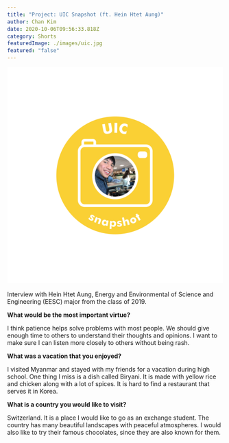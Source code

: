 ```yaml
---
title: "Project: UIC Snapshot (ft. Hein Htet Aung)"
author: Chan Kim
date: 2020-10-06T09:56:33.818Z
category: Shorts
featuredImage: ./images/uic.jpg
featured: "false"
---
```

![](images/uic.png)

Interview with Hein Htet Aung, Energy and Environmental of Science and Engineering (EESC) major from the class of 2019.

**What would be the most important virtue?**

I think patience helps solve problems with most people. We should give enough time to others to understand their thoughts and opinions. I want to make sure I can listen more closely to others without being rash.

**What was a vacation that you enjoyed?**

I visited Myanmar and stayed with my friends for a vacation during high school. One thing I miss is a dish called Biryani. It is made with yellow rice and chicken along with a lot of spices. It is hard to find a restaurant that serves it in Korea.

**What is a country you would like to visit?**

Switzerland. It is a place I would like to go as an exchange student. The country has many beautiful landscapes with peaceful atmospheres. I would also like to try their famous chocolates, since they are also known for them.